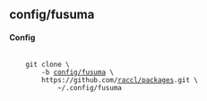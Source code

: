 <h2>config/fusuma</h2>
<h4>Config</h4>
<pre><code>
	git clone \
		-b <a
			href="https://github.com/raccl/packages/tree/config/fusuma"
		>config/fusuma</a> \
		https://github.com/<a
			href="https://github.com/raccl/packages"
		>raccl/packages</a>.git \
			~/.config/fusuma
</code></pre>
